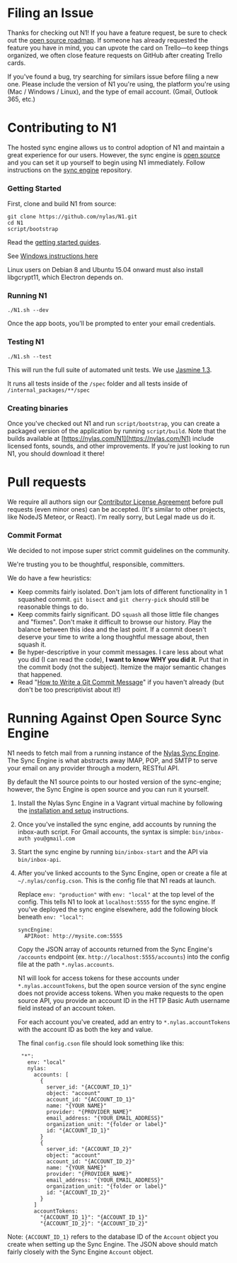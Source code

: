 # Filing an Issue

Thanks for checking out N1! If you have a feature request, be sure to check out the [open source roadmap](http://trello.com/b/hxsqB6vx/n1-open-source-roadmap). If someone has already requested the feature you have in mind, you can upvote the card on Trello—to keep things organized, we often close feature requests on GitHub  after creating Trello cards.

If you've found a bug, try searching for similars issue before filing a new one. Please include the version of N1 you're using, the platform you're using (Mac / Windows / Linux), and the type of email account. (Gmail, Outlook 365, etc.)

# Contributing to N1

The hosted sync engine allows us to control adoption of N1 and maintain a great
experience for our users. However, the sync engine is
[open source](https://github.com/nylas/sync-engine) and you can set it
up yourself to begin using N1 immediately. Follow instructions on the [sync
engine](https://github.com/nylas/sync-engine) repository.

### Getting Started

First, clone and build N1 from source:

    git clone https://github.com/nylas/N1.git
    cd N1
    script/bootstrap

Read the [getting started guides](http://nylas.com/N1/docs/).

See [Windows instructions here](https://github.com/nylas/N1/blob/master/docs/Windows.md)

Linux users on Debian 8 and Ubuntu 15.04 onward must also install libgcrypt11, which Electron depends on.

### Running N1

    ./N1.sh --dev

Once the app boots, you'll be prompted to enter your email credentials.


### Testing N1

    ./N1.sh --test

This will run the full suite of automated unit tests. We use [Jasmine 1.3](http://jasmine.github.io/1.3/introduction.html).

It runs all tests inside of the `/spec` folder and all tests inside of
`/internal_packages/**/spec`

### Creating binaries

Once you've checked out N1 and run `script/bootstrap`, you can create a packaged
version of the application by running `script/build`. Note that the builds
available at [https://nylas.com/N1](https://nylas.com/N1) include licensed
fonts, sounds, and other improvements. If you're just looking to run N1, you
should download it there!


# Pull requests

We require all authors sign our [Contributor License
Agreement](https://www.nylas.com/cla.html) before pull requests (even
minor ones) can be accepted. (It's similar to other projects, like NodeJS
Meteor, or React). I'm really sorry, but Legal made us do it.

### Commit Format

We decided to not impose super strict commit guidelines on the community.

We're trusting you to be thoughtful, responsible, committers.

We do have a few heuristics:

- Keep commits fairly isolated. Don't jam lots of different functionality
  in 1 squashed commit. `git bisect` and `git cherry-pick` should still be
  reasonable things to do.
- Keep commits fairly significant. DO `squash` all those little file
  changes and "fixmes". Don't make it difficult to browse our history.
  Play the balance between this idea and the last point. If a commit
  doesn't deserve your time to write a long thoughtful message about, then
  squash it.
- Be hyper-descriptive in your commit messages. I care less about what
  you did (I can read the code), **I want to know WHY you did it**. Put
  that in the commit body (not the subject). Itemize the major semantic
  changes that happened.
- Read "[How to Write a Git Commit Message](http://chris.beams.io/posts/git-commit/)" if you haven't already (but don't be too prescriptivist about it!)

# Running Against Open Source Sync Engine

N1 needs to fetch mail from a running instance of the [Nylas Sync
Engine](https://github.com/nylas/sync-engine). The Sync Engine is what
abstracts away IMAP, POP, and SMTP to serve your email on any provider
through a modern, RESTful API.

By default the N1 source points to our hosted version of the sync-engine;
however, the Sync Engine is open source and you can run it yourself.

1. Install the Nylas Sync Engine in a Vagrant virtual machine by following the
  [installation and setup](https://github.com/nylas/sync-engine#installation-and-setup)
  instructions.

2. Once you've installed the sync engine, add accounts by running the inbox-auth
   script. For Gmail accounts, the syntax is simple: `bin/inbox-auth you@gmail.com`

3. Start the sync engine by running `bin/inbox-start` and the API via `bin/inbox-api`.

4. After you've linked accounts to the Sync Engine, open or create a file at
   `~/.nylas/config.cson`. This is the config file that N1 reads at launch.

   Replace `env: "production"` with `env: "local"` at the top level of the config.
   This tells N1 to look at `localhost:5555` for the sync engine. If you've deployed
   the sync engine elsewhere, add the following block beneath `env: "local"`:

   ```
   syncEngine:
     APIRoot: http://mysite.com:5555
   ```

   Copy the JSON array of accounts returned from the Sync Engine's `/accounts`
   endpoint (ex. `http://localhost:5555/accounts`) into the config file at the
   path `*.nylas.accounts`.

   N1 will look for access tokens for these accounts under `*.nylas.accountTokens`,
   but the open source version of the sync engine does not provide access tokens.
   When you make requests to the open source API, you provide an account
   ID in the HTTP Basic Auth username field instead of an account token.

   For each account you've created, add an entry to `*.nylas.accountTokens`
   with the account ID as both the key and value.

   The final `config.cson` file should look something like this:

        "*":
          env: "local"
          nylas:
            accounts: [
              {
                server_id: "{ACCOUNT_ID_1}"
                object: "account"
                account_id: "{ACCOUNT_ID_1}"
                name: "{YOUR NAME}"
                provider: "{PROVIDER_NAME}"
                email_address: "{YOUR_EMAIL_ADDRESS}"
                organization_unit: "{folder or label}"
                id: "{ACCOUNT_ID_1}"
              }
              {
                server_id: "{ACCOUNT_ID_2}"
                object: "account"
                account_id: "{ACCOUNT_ID_2}"
                name: "{YOUR_NAME}"
                provider: "{PROVIDER_NAME}"
                email_address: "{YOUR_EMAIL_ADDRESS}"
                organization_unit: "{folder or label}"
                id: "{ACCOUNT_ID_2}"
              }
            ]
            accountTokens:
              "{ACCOUNT_ID_1}": "{ACCOUNT_ID_1}"
              "{ACCOUNT_ID_2}": "{ACCOUNT_ID_2}"

Note: `{ACCOUNT_ID_1}` refers to the database ID of the `Account` object
you create when setting up the Sync Engine. The JSON above should match
fairly closely with the Sync Engine `Account` object.

